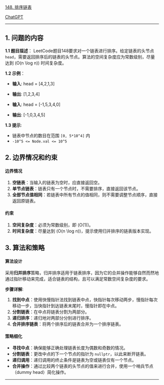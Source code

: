 [148. 排序链表](https://leetcode.cn/problems/sort-list)

[ChatGPT](https://chat.openai.com/g/g-GsMNEr76r-c-master)

---

## 1. 问题的内容
**1.1 题目描述**：
LeetCode题目148要求对一个链表进行排序。给定链表的头节点 `head`，需要返回排序后的链表的头节点。算法的空间复杂度应为常数级别，尽量达到 \(O(n \log n)\) 时间复杂度。

**1.2 示例**：
- **输入**: head = [4,2,1,3]
- **输出**: [1,2,3,4]

- **输入**: head = [-1,5,3,4,0]
- **输出**: [-1,0,3,4,5]

**1.3 提示**:
- 链表中节点的数目在范围 `[0, 5*10^4]` 内
- `-10^5 <= Node.val <= 10^5`

## 2. 边界情况和约束
#### 边界情况
1. **空链表**：当输入的链表为空时，应直接返回空。
2. **单节点链表**：链表只有一个节点时，不需要排序，直接返回该节点。
3. **全部节点值相同**：若链表中所有节点的值相同，则不需要调整节点顺序，直接返回原链表。

#### 约束
1. **空间复杂度**：必须为常数级别，即 \(O(1)\)。
2. **时间复杂度**：尽量达到 \(O(n \log n)\)，提示使用归并排序的链表版本实现。


## 3. 算法和策略
#### 算法设计
采用**归并排序**策略，归并排序适用于链表排序，因为它的合并操作能够自然而然地通过指针移动来完成，适合链表的结构，且可以满足常数空间复杂度的要求。

**步骤详解**:
1. **找到中点**：使用快慢指针法找到链表中点，快指针每次移动两步，慢指针每次移动一步，当快指针到达链表末尾时，慢指针即在中点。
2. **分割链表**：在中点将链表分割为两部分。
3. **递归排序**：递归地对两部分分别进行排序。
4. **合并排序链表**：将两个排序后的链表合并为一个排序链表。

#### 策略细化
- **寻找中点**：确保能够正确处理链表长度为偶数和奇数的情况。
- **分割链表**：更改中点的下一个节点的指针为 `nullptr`，以此来断开链表。
- **递归调用**：递归调用的终止条件是链表为空或链表仅有一个节点。
- **合并操作**：通过比较两个链表的头节点的值来进行合并，使用一个哨兵节点（dummy head）简化操作。

---